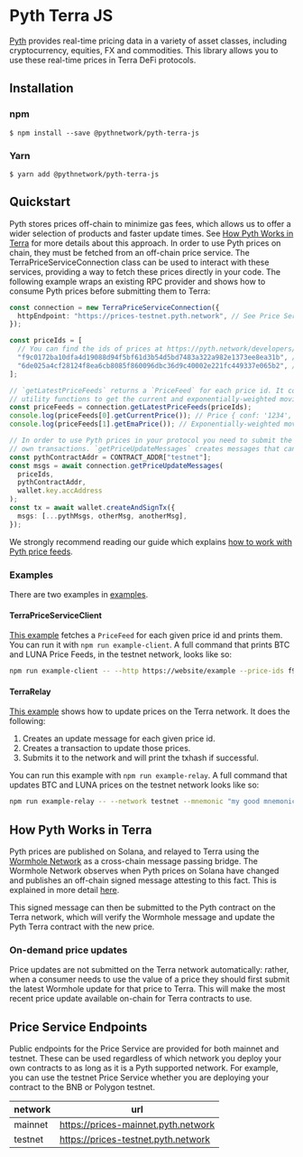 # Pyth Terra JS

[Pyth](https://pyth.network/) provides real-time pricing data in a variety of asset classes, including cryptocurrency, equities, FX and commodities. This library allows you to use these real-time prices in Terra DeFi protocols.

## Installation

### npm

```
$ npm install --save @pythnetwork/pyth-terra-js
```

### Yarn

```
$ yarn add @pythnetwork/pyth-terra-js
```

## Quickstart

Pyth stores prices off-chain to minimize gas fees, which allows us to offer a wider selection of products and faster update times.
See [How Pyth Works in Terra](#how-pyth-works-in-terra) for more details about this approach. In order to use Pyth prices on chain,
they must be fetched from an off-chain price service. The TerraPriceServiceConnection class can be used to interact with these services,
providing a way to fetch these prices directly in your code. The following example wraps an existing RPC provider and shows how to consume
Pyth prices before submitting them to Terra:

```typescript
const connection = new TerraPriceServiceConnection({
  httpEndpoint: "https://prices-testnet.pyth.network", // See Price Service Endpoints section below for other endpoints
});

const priceIds = [
  // You can find the ids of prices at https://pyth.network/developers/price-feeds#terra-testnet
  "f9c0172ba10dfa4d19088d94f5bf61d3b54d5bd7483a322a982e1373ee8ea31b", // BTC/USD price id in testnet
  "6de025a4cf28124f8ea6cb8085f860096dbc36d9c40002e221fc449337e065b2", // LUNA/USD price id in testnet
];

// `getLatestPriceFeeds` returns a `PriceFeed` for each price id. It contains all information about a price and has
// utility functions to get the current and exponentially-weighted moving average price, and other functionality.
const priceFeeds = connection.getLatestPriceFeeds(priceIds);
console.log(priceFeeds[0].getCurrentPrice()); // Price { conf: '1234', expo: -8, price: '12345678' }
console.log(priceFeeds[1].getEmaPrice()); // Exponentially-weighted moving average price

// In order to use Pyth prices in your protocol you need to submit the latest price to the Terra network alongside your
// own transactions. `getPriceUpdateMessages` creates messages that can update the prices.
const pythContractAddr = CONTRACT_ADDR["testnet"];
const msgs = await connection.getPriceUpdateMessages(
  priceIds,
  pythContractAddr,
  wallet.key.accAddress
);
const tx = await wallet.createAndSignTx({
  msgs: [...pythMsgs, otherMsg, anotherMsg],
});
```

We strongly recommend reading our guide which explains [how to work with Pyth price feeds](https://docs.pyth.network/consume-data/best-practices).

### Examples

There are two examples in [examples](./src/examples/).

#### TerraPriceServiceClient

[This example](./src/examples/TerraPriceServiceClient.ts) fetches a `PriceFeed` for each given price id and prints them. You can run it with `npm run example-client`. A full command that prints BTC and LUNA Price Feeds, in the testnet network, looks like so:

```bash
npm run example-client -- --http https://website/example --price-ids f9c0172ba10dfa4d19088d94f5bf61d3b54d5bd7483a322a982e1373ee8ea31b 6de025a4cf28124f8ea6cb8085f860096dbc36d9c40002e221fc449337e065b2
```

#### TerraRelay

[This example](./src/examples/TerraRelay.ts) shows how to update prices on the Terra network. It does the following:

1. Creates an update message for each given price id.
2. Creates a transaction to update those prices.
3. Submits it to the network and will print the txhash if successful.

You can run this example with `npm run example-relay`. A full command that updates BTC and LUNA prices on the testnet network looks like so:

```bash
npm run example-relay -- --network testnet --mnemonic "my good mnemonic" --http https://prices-testnet.pyth.network --price-ids f9c0172ba10dfa4d19088d94f5bf61d3b54d5bd7483a322a982e1373ee8ea31b 6de025a4cf28124f8ea6cb8085f860096dbc36d9c40002e221fc449337e065b2
```

## How Pyth Works in Terra

Pyth prices are published on Solana, and relayed to Terra using the [Wormhole Network](https://wormholenetwork.com/) as a cross-chain message passing bridge. The Wormhole Network observes when Pyth prices on Solana have changed and publishes an off-chain signed message attesting to this fact. This is explained in more detail [here](https://docs.wormholenetwork.com/wormhole/).

This signed message can then be submitted to the Pyth contract on the Terra network, which will verify the Wormhole message and update the Pyth Terra contract with the new price.

### On-demand price updates

Price updates are not submitted on the Terra network automatically: rather, when a consumer needs to use the value of a price they should first submit the latest Wormhole update for that price to Terra. This will make the most recent price update available on-chain for Terra contracts to use.

## Price Service Endpoints

Public endpoints for the Price Service are provided for both mainnet and testnet. These can be used regardless of which network you deploy your own contracts to as long as it is a Pyth supported network. For example, you can use the testnet Price Service whether you are deploying your contract to the BNB or Polygon testnet.

| network | url                                 |
| ------- | ----------------------------------- |
| mainnet | https://prices-mainnet.pyth.network |
| testnet | https://prices-testnet.pyth.network |
